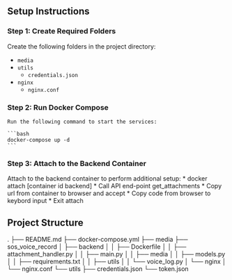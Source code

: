 
## Setup Instructions

### Step 1: Create Required Folders

Create the following folders in the project directory:

- `media`
- `utils`
  - `credentials.json`
- `nginx`
  - `nginx.conf`

### Step 2: Run Docker Compose

    Run the following command to start the services:

    ```bash
    docker-compose up -d
    ```

### Step 3: Attach to the Backend Container
Attach to the backend container to perform additional setup:
    * docker attach [container id backend]
    * Call API end-point get_attachments
    * Copy url from container to browser and accept 
    * Copy code from browser to keybord input
    * Exit attach


## Project Structure
.
├── README.md
├── docker-compose.yml
├── media
├── sos_voice_record
│   ├── backend
│   │   ├── Dockerfile
│   │   ├── attachment_handler.py
│   │   ├── main.py
│   │   ├── media
│   │   ├── models.py
│   │   ├── requirements.txt
│   │   ├── utils
│   │   └── voice_log.py
│   └── nginx
│       └── nginx.conf
└── utils
    ├── credentials.json
    └── token.json